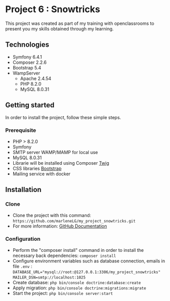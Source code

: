 # Project 6 : Snowtricks

This project was created as part of my training with openclassrooms to present you my skills obtained through my learning.

## Technologies

- Symfony 6.4.1
- Composer 2.2.6
- Bootstrap 5.4
- WampServer
  - Apache 2.4.54
  - PHP 8.2.0
  - MySQL 8.0.31

## Getting started

In order to install the project, follow these simple steps.

### Prerequisite

- PHP > 8.2.0
- Symfony
- SMTP server WAMP/MAMP for local use
- MySQL 8.0.31
- Librarie will be installed using Composer [Twig](https://twig.symfony.com/doc/1.x/installation.html)
- CSS libraries [Bootstrap](https://getbootstrap.com/)
- Mailing service with docker

## Installation

### Clone

- Clone the project with this command: 
    `https://github.com/marleneLG/my_project_snowtricks.git`
- For more information: [GitHub Documentation](https://docs.github.com/fr/repositories/creating-and-managing-repositories/cloning-a-repository)

### Configuration

- Perform the "composer install" command in order to install the necessary back dependencies: 
    `composer install`
- Configure environment variables such as database connection, emails in file `.env` :
    `DATABASE_URL="mysql://root:@127.0.0.1:3306/my_project_snowtricks"`
    `MAILER_DSN=smtp://localhost:1025`
- Create database: 
    `php bin/console doctrine:database:create`
- Apply migration:
  `php bin/console doctrine:migrations:migrate`
- Start the project:
    `php bin/console server:start`
